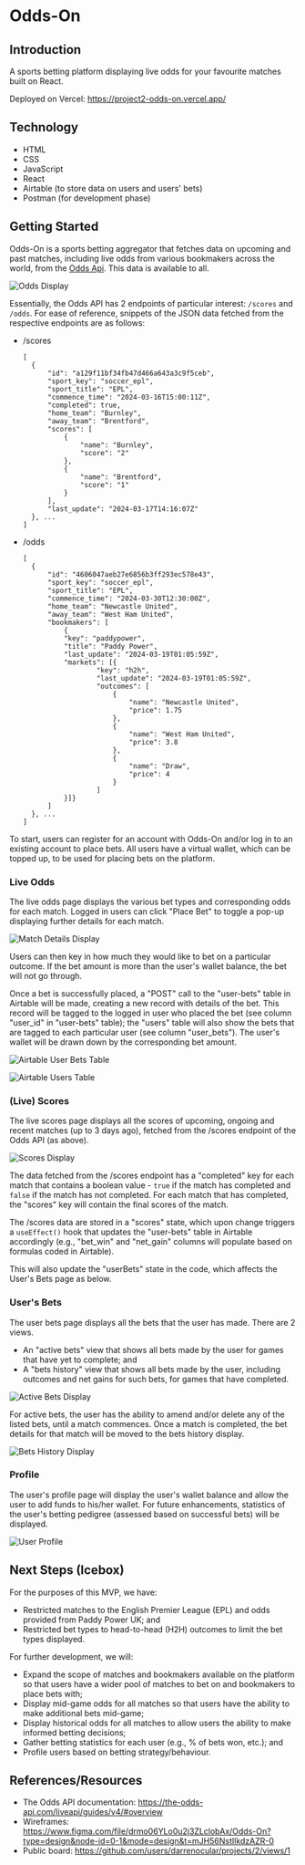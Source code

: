 # Odds-On

## Introduction

A sports betting platform displaying live odds for your favourite matches built on React.

Deployed on Vercel: https://project2-odds-on.vercel.app/

## Technology

- HTML
- CSS
- JavaScript
- React
- Airtable (to store data on users and users' bets)
- Postman (for development phase)

## Getting Started

Odds-On is a sports betting aggregator that fetches data on upcoming and past matches, including live odds from various bookmakers across the world, from the [Odds Api](https://the-odds-api.com/). This data is available to all.

![Odds Display](./public/assets/screenshots/odds-display.png)

Essentially, the Odds API has 2 endpoints of particular interest: `/scores` and `/odds`. For ease of reference, snippets of the JSON data fetched from the respective endpoints are as follows:

- /scores

  ```
  [
    {
        "id": "a129f11bf34fb47d466a643a3c9f5ceb",
        "sport_key": "soccer_epl",
        "sport_title": "EPL",
        "commence_time": "2024-03-16T15:00:11Z",
        "completed": true,
        "home_team": "Burnley",
        "away_team": "Brentford",
        "scores": [
            {
                "name": "Burnley",
                "score": "2"
            },
            {
                "name": "Brentford",
                "score": "1"
            }
        ],
        "last_update": "2024-03-17T14:16:07Z"
    }, ...
  ]
  ```

- /odds

  ```
  [
    {
        "id": "4606047aeb27e6856b3ff293ec578e43",
        "sport_key": "soccer_epl",
        "sport_title": "EPL",
        "commence_time": "2024-03-30T12:30:00Z",
        "home_team": "Newcastle United",
        "away_team": "West Ham United",
        "bookmakers": [
            {
            "key": "paddypower",
            "title": "Paddy Power",
            "last_update": "2024-03-19T01:05:59Z",
            "markets": [{
                    "key": "h2h",
                    "last_update": "2024-03-19T01:05:59Z",
                    "outcomes": [
                        {
                            "name": "Newcastle United",
                            "price": 1.75
                        },
                        {
                            "name": "West Ham United",
                            "price": 3.8
                        },
                        {
                            "name": "Draw",
                            "price": 4
                        }
                    ]
            }]}
        ]
    }, ...
  ]
  ```

To start, users can register for an account with Odds-On and/or log in to an existing account to place bets. All users have a virtual wallet, which can be topped up, to be used for placing bets on the platform.

### Live Odds

The live odds page displays the various bet types and corresponding odds for each match. Logged in users can click "Place Bet" to toggle a pop-up displaying further details for each match.

![Match Details Display](./public/assets/screenshots/match-details-modal.png)

Users can then key in how much they would like to bet on a particular outcome. If the bet amount is more than the user's wallet balance, the bet will not go through.

Once a bet is successfully placed, a "POST" call to the "user-bets" table in Airtable will be made, creating a new record with details of the bet. This record will be tagged to the logged in user who placed the bet (see column "user_id" in "user-bets" table); the "users" table will also show the bets that are tagged to each particular user (see column "user_bets"). The user's wallet will be drawn down by the corresponding bet amount.

![Airtable User Bets Table](./public/assets/screenshots/airtable-user-bets-table.png)

![Airtable Users Table](./public/assets/screenshots/airtable-users-table.png)

### (Live) Scores

The live scores page displays all the scores of upcoming, ongoing and recent matches (up to 3 days ago), fetched from the /scores endpoint of the Odds API (as above).

![Scores Display](./public/assets/screenshots/scores-display.png)

The data fetched from the /scores endpoint has a "completed" key for each match that contains a boolean value - `true` if the match has completed and `false` if the match has not completed. For each match that has completed, the "scores" key will contain the final scores of the match.

The /scores data are stored in a "scores" state, which upon change triggers a `useEffect()` hook that updates the "user-bets" table in Airtable accordingly (e.g., "bet_win" and "net_gain" columns will populate based on formulas coded in Airtable).

This will also update the "userBets" state in the code, which affects the User's Bets page as below.

### User's Bets

The user bets page displays all the bets that the user has made. There are 2 views.

- An "active bets" view that shows all bets made by the user for games that have yet to complete; and
- A "bets history" view that shows all bets made by the user, including outcomes and net gains for such bets, for games that have completed.

![Active Bets Display](./public/assets/screenshots/active-bets-display.png)

For active bets, the user has the ability to amend and/or delete any of the listed bets, until a match commences. Once a match is completed, the bet details for that match will be moved to the bets history display.

![Bets History Display](./public/assets/screenshots/bets-history-display.png)

### Profile

The user's profile page will display the user's wallet balance and allow the user to add funds to his/her wallet. For future enhancements, statistics of the user's betting pedigree (assessed based on successful bets) will be displayed.

![User Profile](./public/assets/screenshots/user-profile.png)

## Next Steps (Icebox)

For the purposes of this MVP, we have:

- Restricted matches to the English Premier League (EPL) and odds provided from Paddy Power UK; and
- Restricted bet types to head-to-head (H2H) outcomes to limit the bet types displayed.

For further development, we will:

- Expand the scope of matches and bookmakers available on the platform so that users have a wider pool of matches to bet on and bookmakers to place bets with;
- Display mid-game odds for all matches so that users have the ability to make additional bets mid-game;
- Display historical odds for all matches to allow users the ability to make informed betting decisions;
- Gather betting statistics for each user (e.g., % of bets won, etc.); and
- Profile users based on betting strategy/behaviour.

## References/Resources

- The Odds API documentation: https://the-odds-api.com/liveapi/guides/v4/#overview
- Wireframes: https://www.figma.com/file/drmo06YLo0u2j3ZLclobAx/Odds-On?type=design&node-id=0-1&mode=design&t=mJH56NstIlkdzAZR-0
- Public board: https://github.com/users/darrenocular/projects/2/views/1
